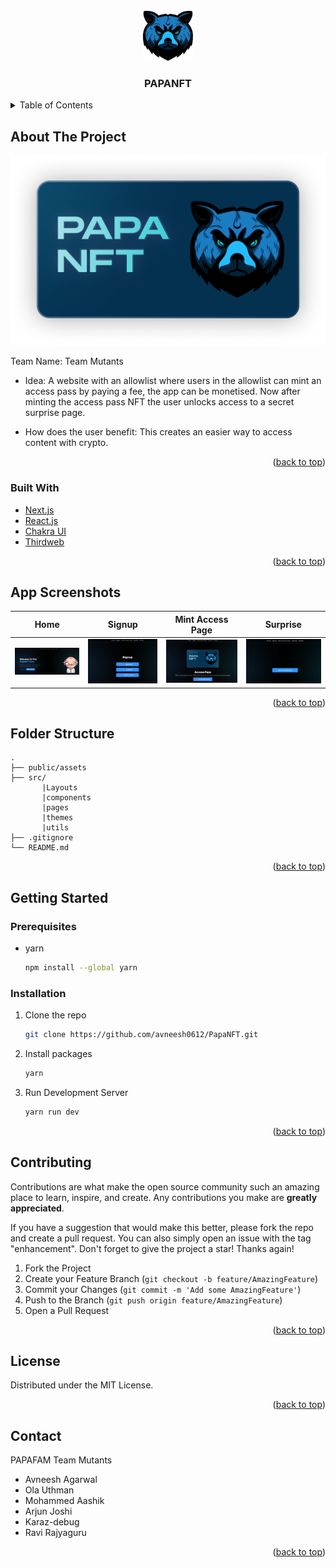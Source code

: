 <div id="top"></div>

<!-- PROJECT LOGO -->
<br />
<div align="center">
  <a href="https://github.com/avneesh0612/PapaNFT">
    <img src="public/assets/logo.svg" alt="Logo" width="80" height="80">
  </a>

  <h3 align="center">PAPANFT</h3>

</div>

<!-- TABLE OF CONTENTS -->
<details>
  <summary>Table of Contents</summary>
  <ol>
    <li>
      <a href="#about-the-project">About The Project</a>
      <ul>
        <li><a href="#built-with">Built With</a></li>
      </ul>
    </li>
    <li><a href="#app-screenshots">License</a></li>
    <li><a href="#folder-structure">Contact</a></li>
    <li>
      <a href="#getting-started">Getting Started</a>
      <ul>
        <li><a href="#prerequisites">Prerequisites</a></li>
        <li><a href="#installation">Installation</a></li>
      </ul>
    </li>
    <li><a href="#usage">Usage</a></li>
    <li><a href="#roadmap">Roadmap</a></li>
    <li><a href="#contributing">Contributing</a></li>
    <li><a href="#license">License</a></li>
    <li><a href="#contact">Contact</a></li>

  </ol>
</details>

<!-- ABOUT THE PROJECT -->

## About The Project

[![Product Name Screen Shot][product]](https://papanft.vercel.app/)

Team Name: Team Mutants

- Idea: A website with an allowlist where users in the allowlist can mint an access pass by paying a fee, the app can be monetised. Now after minting the access pass NFT the user unlocks access to a secret surprise page.

- How does the user benefit: This creates an easier way to access content with crypto.

<p align="right">(<a href="#top">back to top</a>)</p>

### Built With

- [Next.js](https://nextjs.org/)
- [React.js](https://reactjs.org/)
- [Chakra UI](https://chakra-ui.com/)
- [Thirdweb](https://thirdweb.com/)


<p align="right">(<a href="#top">back to top</a>)</p>

<!-- App Screenshots -->
## App Screenshots

|                                    Home                                     |                                  Signup                                  |                                                                                      Mint Access Page                                                                                      |                                                                                          Surprise                                                                                          |
| :-------------------------------------------------------------------------: | :----------------------------------------------------------------------: | :----------------------------------------------------------------------------------------------------------------------------------------------------------------------------------------: | :----------------------------------------------------------------------------------------------------------------------------------------------------------------------------------------: |
| <img src="public/assets/home.png" title="Home " width="100%"> | <img src="public/assets/signup.png" title="Signup" width="100%"> | <img src="public/assets/mint.png" title="Mint Access Page" width="100%"> | <img src="public/assets/surprise.png" title="Surprise" width="100%"> |




<p align="right">(<a href="#top">back to top</a>)</p>

<!-- Folder Structure -->

## Folder Structure

    .
    ├── public/assets
    ├── src/                          
           |Layouts                 
           |components              
           |pages  
           |themes 
           |utils    
    ├── .gitignore
    └── README.md

<p align="right">(<a href="#top">back to top</a>)</p>

<!-- GETTING STARTED -->

## Getting Started

### Prerequisites



- yarn
  ```sh
  npm install --global yarn
  ```

### Installation


1. Clone the repo
   ```sh
   git clone https://github.com/avneesh0612/PapaNFT.git
   ```
2. Install packages
   ```sh
   yarn
   ```
3. Run Development Server
   ```js
   yarn run dev
   ```

<p align="right">(<a href="#top">back to top</a>)</p>

<!-- CONTRIBUTING -->

## Contributing

Contributions are what make the open source community such an amazing place to learn, inspire, and create. Any contributions you make are **greatly appreciated**.

If you have a suggestion that would make this better, please fork the repo and create a pull request. You can also simply open an issue with the tag "enhancement".
Don't forget to give the project a star! Thanks again!

1. Fork the Project
2. Create your Feature Branch (`git checkout -b feature/AmazingFeature`)
3. Commit your Changes (`git commit -m 'Add some AmazingFeature'`)
4. Push to the Branch (`git push origin feature/AmazingFeature`)
5. Open a Pull Request

<p align="right">(<a href="#top">back to top</a>)</p>

<!-- LICENSE -->

## License

Distributed under the MIT License.

<p align="right">(<a href="#top">back to top</a>)</p>

<!-- CONTACT -->

## Contact

PAPAFAM Team Mutants

* Avneesh Agarwal
* Ola Uthman
* Mohammed Aashik
* Arjun Joshi
* Karaz-debug 
* Ravi Rajyaguru

<p align="right">(<a href="#top">back to top</a>)</p>


<!-- MARKDOWN LINKS & IMAGES -->
<!-- https://www.markdownguide.org/basic-syntax/#reference-style-links -->

[product-screenshot]: images/screenshot.png
[logo]: public/assets/logo.svg
[product]: public/assets/og.png

